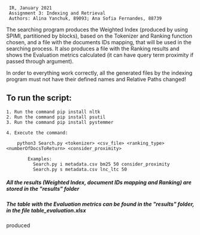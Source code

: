      IR, January 2021
     Assignment 3: Indexing and Retrieval
     Authors: Alina Yanchuk, 89093; Ana Sofia Fernandes, 88739


The searching program produces the Weighted Index (produced by using SPIMI, partitioned by blocks), based on the Tokenizer and Ranking function chosen, and a file with the documents IDs mapping, that will be used in the searching process. It also produces a file with the Ranking results and shows the Evaluation metrics calculated (it can have query term proximity if passed through argument).

In order to everything work correctly, all the generated files by the indexing program must not have their defined names and Relative Paths changed!


## To run the script:

    1. Run the command pip install nltk
    2. Run the command pip install psutil
    3. Run the command pip install pystemmer
    
    4. Execute the command:    

        python3 Search.py <tokenizer> <csv_file> <ranking_type> <numberOfDocsToReturn> <consider_proximity>

            Examples: 
              Search.py i metadata.csv bm25 50 consider_proximity
              Search.py s metadata.csv lnc_ltc 50


##### All the results (Weighted Index, document IDs mapping and Ranking) are stored in the "results" folder             

##### The table with the Evaluation metrics can be found in the "results" folder, in the file table_evaluation.xlsx
produced
